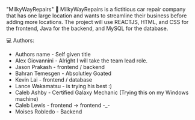 "MilkyWayRepairs" 🚀
MilkyWayRepairs is a fictitious car repair company that has one large location and wants to streamline their business before adding more locations.
The project will use REACTJS, HTML, and CSS for the frontend, Java for the backend, and MySQL for the database.


💻  Authors:
- Authors name - Self given title
- Alex Giovannini - Alright I will take the team lead role.
- Jason Prakash - frontend / backend
- Bahran Temesgen - Absolutley Goated 
- Kevin Lai - frontend / database
- Lance Wakamatsu - is trying his best :)
- Caleb Ashby - Certified Galaxy Mechanic (Trying this on my Windows machine)
- Caleb Lewis - frontend -> frontend -_-
- Moises Robledo - Backend
